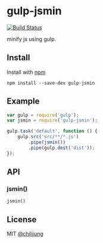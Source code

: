 # gulp-jsmin

[![Build Status](https://travis-ci.org/chilijung/gulp-jsmin.png?branch=master)](https://travis-ci.org/chilijung/gulp-jsmin)

minify js using gulp.

## Install

Install with [npm](https://npmjs.org/package/gulp-jsmin)

```
npm install --save-dev gulp-jsmin
```


## Example

```js
var gulp = require('gulp');
var jsmin = require('gulp-jsmin');

gulp.task('default', function () {
	gulp.src('src/**/*.js')
		.pipe(jsmin())
		.pipe(gulp.dest('dist'));
});
```


## API

### jsmin()

```
jsmin()
```

## License

MIT [@chilijung](http://github.com/chilijung)
